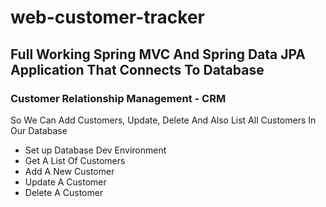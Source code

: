 # web-customer-tracker
 ## Full Working Spring MVC And Spring Data JPA Application That Connects To Database
 ### Customer Relationship Management - CRM
 So We Can Add Customers, Update, Delete And Also List All Customers In Our Database
 * Set up Database Dev Environment
 * Get A List Of Customers
 * Add A New Customer
 * Update A Customer
 * Delete A Customer



